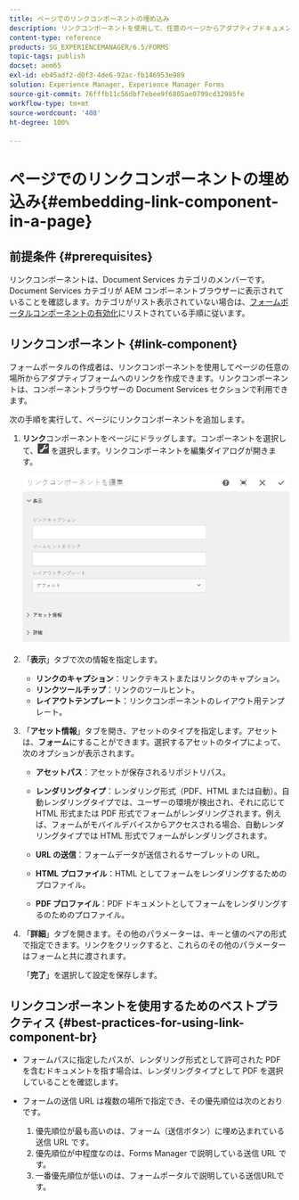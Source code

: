 ```yaml
---
title: ページでのリンクコンポーネントの埋め込み
description: リンクコンポーネントを使用して、任意のページからアダプティブドキュメントまたはアダプティブフォームにリンクできます。
content-type: reference
products: SG_EXPERIENCEMANAGER/6.5/FORMS
topic-tags: publish
docset: aem65
exl-id: eb45adf2-d0f3-4de6-92ac-fb146953e989
solution: Experience Manager, Experience Manager Forms
source-git-commit: 76fffb11c56dbf7ebee9f6805ae0799cd32985fe
workflow-type: tm+mt
source-wordcount: '408'
ht-degree: 100%

---
```


# ページでのリンクコンポーネントの埋め込み{#embedding-link-component-in-a-page}

## 前提条件 {#prerequisites}

リンクコンポーネントは、Document Services カテゴリのメンバーです。Document Services カテゴリが AEM コンポーネントブラウザーに表示されていることを確認します。カテゴリがリスト表示されていない場合は、[フォームポータルコンポーネントの有効化](/help/forms/using/enabling-forms-portal-components.md)にリストされている手順に従います。

## リンクコンポーネント {#link-component}

フォームポータルの作成者は、リンクコンポーネントを使用してページの任意の場所からアダプティブフォームへのリンクを作成できます。リンクコンポーネントは、コンポーネントブラウザーの Document Services セクションで利用できます。

次の手順を実行して、ページにリンクコンポーネントを追加します。

1. **リンク**&#x200B;コンポーネントをページにドラッグします。コンポーネントを選択して、![cmppr](assets/cmppr.png) を選択します。リンクコンポーネントを編集ダイアログが開きます。

   ![edit-link-component](assets/edit-link-component.png)

1. 「**表示**」タブで次の情報を指定します。

   * **リンクのキャプション**：リンクテキストまたはリンクのキャプション。
   * **リンクツールチップ**：リンクのツールヒント。
   * **レイアウトテンプレート**：リンクコンポーネントのレイアウト用テンプレート。

1. 「**アセット情報**」タブを開き、アセットのタイプを指定します。アセットは、**フォーム**&#x200B;にすることができます。選択するアセットのタイプによって、次のオプションが表示されます。

   * **アセットパス**：アセットが保存されるリポジトリパス。

   * **レンダリングタイプ**：レンダリング形式（PDF、HTML または自動）。自動レンダリングタイプでは、ユーザーの環境が検出され、それに応じて HTML 形式または PDF 形式でフォームがレンダリングされます。例えば、フォームがモバイルデバイスからアクセスされる場合、自動レンダリングタイプでは HTML 形式でフォームがレンダリングされます。
   * **URL の送信**：フォームデータが送信されるサーブレットの URL。
   * **HTML プロファイル**：HTML としてフォームをレンダリングするためのプロファイル。
   * **PDF プロファイル**：PDF ドキュメントとしてフォームをレンダリングするのためのプロファイル。

1. 「**詳細**」タブを開きます。その他のパラメーターは、キーと値のペアの形式で指定できます。リンクをクリックすると、これらのその他のパラメーターはフォームと共に渡されます。

   「**完了**」を選択して設定を保存します。

## リンクコンポーネントを使用するためのベストプラクティス {#best-practices-for-using-link-component-br}

* フォームパスに指定したパスが、レンダリング形式として許可された PDF を含むドキュメントを指す場合は、レンダリングタイプとして PDF を選択していることを確認します。
* フォームの送信 URL は複数の場所で指定でき、その優先順位は次のとおりです。

   1. 優先順位が最も高いのは、フォーム（送信ボタン）に埋め込まれている送信 URL です。
   1. 優先順位が中程度なのは、Forms Manager で説明している送信 URL です。
   1. 一番優先順位が低いのは、フォームポータルで説明している送信URLです。
